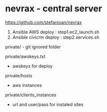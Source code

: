 # nevrax - central server
https://github.com/stefanioan/nevrax

1. Ansible AWS deploy : step1.ec2_launch.sh
2. Ansible civicrm deploy : step2.services.sh

private/ - git ignored folder

private/awskeys.txt
 - awskeys for deploy

private/hosts
 - aws instances

private/clients_instances
 - url and user/pass for instaled sites



